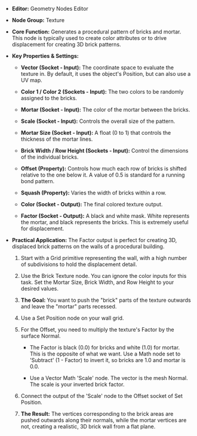- **Editor:** Geometry Nodes Editor
    
- **Node Group:** Texture
    
- **Core Function:** Generates a procedural pattern of bricks and mortar. This node is typically used to create color attributes or to drive displacement for creating 3D brick patterns.
    
- **Key Properties & Settings:**
    
    - **Vector (Socket - Input):** The coordinate space to evaluate the texture in. By default, it uses the object's Position, but can also use a UV map.
        
    - **Color 1 / Color 2 (Sockets - Input):** The two colors to be randomly assigned to the bricks.
        
    - **Mortar (Socket - Input):** The color of the mortar between the bricks.
        
    - **Scale (Socket - Input):** Controls the overall size of the pattern.
        
    - **Mortar Size (Socket - Input):** A float (0 to 1) that controls the thickness of the mortar lines.
        
    - **Brick Width / Row Height (Sockets - Input):** Control the dimensions of the individual bricks.
        
    - **Offset (Property):** Controls how much each row of bricks is shifted relative to the one below it. A value of 0.5 is standard for a running bond pattern.
        
    - **Squash (Property):** Varies the width of bricks within a row.
        
    - **Color (Socket - Output):** The final colored texture output.
        
    - **Factor (Socket - Output):** A black and white mask. White represents the mortar, and black represents the bricks. This is extremely useful for displacement.
        
- **Practical Application:** The Factor output is perfect for creating 3D, displaced brick patterns on the walls of a procedural building.
    
    1. Start with a Grid primitive representing the wall, with a high number of subdivisions to hold the displacement detail.
        
    2. Use the Brick Texture node. You can ignore the color inputs for this task. Set the Mortar Size, Brick Width, and Row Height to your desired values.
        
    3. **The Goal:** You want to push the "brick" parts of the texture outwards and leave the "mortar" parts recessed.
        
    4. Use a Set Position node on your wall grid.
        
    5. For the Offset, you need to multiply the texture's Factor by the surface Normal.
        
        - The Factor is black (0.0) for bricks and white (1.0) for mortar. This is the opposite of what we want. Use a Math node set to 'Subtract' (1 - Factor) to invert it, so bricks are 1.0 and mortar is 0.0.
            
        - Use a Vector Math 'Scale' node. The vector is the mesh Normal. The scale is your inverted brick factor.
            
    6. Connect the output of the 'Scale' node to the Offset socket of Set Position.
        
    7. **The Result:** The vertices corresponding to the brick areas are pushed outwards along their normals, while the mortar vertices are not, creating a realistic, 3D brick wall from a flat plane.